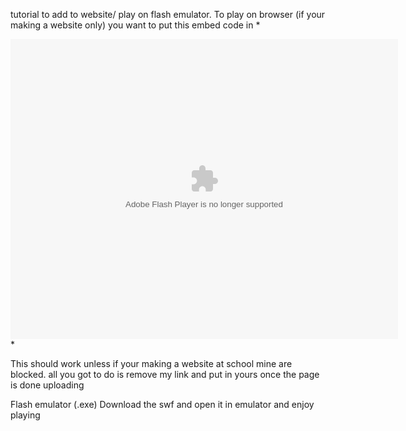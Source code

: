 tutorial to add to website/ play on flash emulator.
To play on browser (if your making a website only) you want to put this embed code in
*<script src="https://happygamer1450.github.io/Ruffle-Embedded/ruffle/ruffle.js"></script>
<div class="swf"dir="ltr" style="text-align: left;" trbidi="on">
        <embed height="480" pluginspage=" http://www.macromedia.com/go/getflashplayer" src="https:/testingherokuapp.github.io/the-binding-of-isaac-flash/3801.swf" type="application/x-shockwave-flash" width="620"></embed>
</div>*

This should work unless if your making a website at school mine are blocked. all you got to do is remove my link and put in yours once the page is done uploading

Flash emulator (.exe)
Download the swf and open it in emulator and enjoy playing
